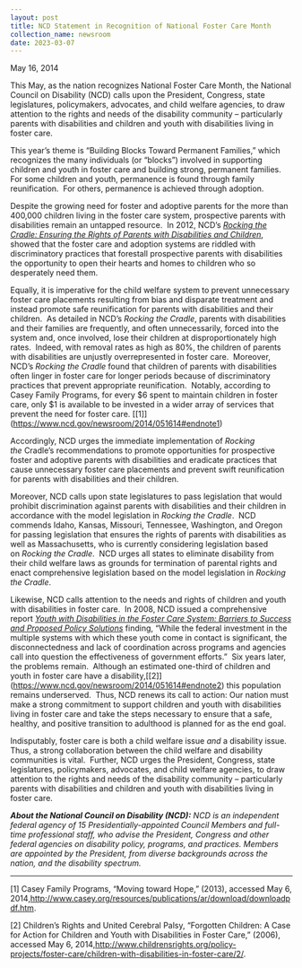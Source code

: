 ```yaml
---
layout: post
title: NCD Statement in Recognition of National Foster Care Month
collection_name: newsroom
date: 2023-03-07
---
```

May 16, 2014

This May, as the nation recognizes National Foster Care Month, the National Council on Disability (NCD) calls upon the President, Congress, state legislatures, policymakers, advocates, and child welfare agencies, to draw attention to the rights and needs of the disability community – particularly parents with disabilities and children and youth with disabilities living in foster care.

This year’s theme is “Building Blocks Toward Permanent Families,” which recognizes the many individuals (or “blocks”) involved in supporting children and youth in foster care and building strong, permanent families.  For some children and youth, permanence is found through family reunification.  For others, permanence is achieved through adoption. 

Despite the growing need for foster and adoptive parents for the more than 400,000 children living in the foster care system, prospective parents with disabilities remain an untapped resource.  In 2012, NCD’s *[Rocking the Cradle: Ensuring the Rights of Parents with Disabilities and Children](https://www.ncd.gov/publications/2012/Sep272012/)*, showed that the foster care and adoption systems are riddled with discriminatory practices that forestall prospective parents with disabilities the opportunity to open their hearts and homes to children who so desperately need them. 

Equally, it is imperative for the child welfare system to prevent unnecessary foster care placements resulting from bias and disparate treatment and instead promote safe reunification for parents with disabilities and their children.  As detailed in NCD’s *Rocking the Cradle*, parents with disabilities and their families are frequently, and often unnecessarily, forced into the system and, once involved, lose their children at disproportionately high rates.  Indeed, with removal rates as high as 80%, the children of parents with disabilities are unjustly overrepresented in foster care.  Moreover, NCD’s *Rocking the Cradle* found that children of parents with disabilities often linger in foster care for longer periods because of discriminatory practices that prevent appropriate reunification.  Notably, according to Casey Family Programs, for every $6 spent to maintain children in foster care, only $1 is available to be invested in a wider array of services that prevent the need for foster care. [\[1]](https://www.ncd.gov/newsroom/2014/051614#endnote1)

Accordingly, NCD urges the immediate implementation of *Rocking the* Cradle’s recommendations to promote opportunities for prospective foster and adoptive parents with disabilities and eradicate practices that cause unnecessary foster care placements and prevent swift reunification for parents with disabilities and their children.

Moreover, NCD calls upon state legislatures to pass legislation that would prohibit discrimination against parents with disabilities and their children in accordance with the model legislation in *Rocking the Cradle*.  NCD commends Idaho, Kansas, Missouri, Tennessee, Washington, and Oregon for passing legislation that ensures the rights of parents with disabilities as well as Massachusetts, who is currently considering legislation based on *Rocking the Cradle*.  NCD urges all states to eliminate disability from their child welfare laws as grounds for termination of parental rights and enact comprehensive legislation based on the model legislation in *Rocking the Cradle*.

Likewise, NCD calls attention to the needs and rights of children and youth with disabilities in foster care.  In 2008, NCD issued a comprehensive report *[Youth with Disabilities in the Foster Care System: Barriers to Success and Proposed Policy Solutions](https://www.ncd.gov/publications/2008/02262008)* finding, “While the federal investment in the multiple systems with which these youth come in contact is significant, the disconnectedness and lack of coordination across programs and agencies call into question the effectiveness of government efforts.”  Six years later, the problems remain.  Although an estimated one-third of children and youth in foster care have a disability,[\[2]](https://www.ncd.gov/newsroom/2014/051614#endnote2) this population remains underserved.  Thus, NCD renews its call to action: Our nation must make a strong commitment to support children and youth with disabilities living in foster care and take the steps necessary to ensure that a safe, healthy, and positive transition to adulthood is planned for as the end goal.

Indisputably, foster care is both a child welfare issue *and* a disability issue.  Thus, a strong collaboration between the child welfare and disability communities is vital.  Further, NCD urges the President, Congress, state legislatures, policymakers, advocates, and child welfare agencies, to draw attention to the rights and needs of the disability community – particularly parents with disabilities and children and youth with disabilities living in foster care.

***About the National Council on Disability (NCD):** NCD is an independent federal agency of 15 Presidentially-appointed Council Members and full-time professional staff, who advise the President, Congress and other federal agencies on disability policy, programs, and practices. Members are appointed by the President, from diverse backgrounds across the nation, and the disability spectrum.*



- - -

[](<>)\[1] Casey Family Programs, “Moving toward Hope,” (2013), accessed May 6, 2014,<http://www.casey.org/resources/publications/ar/download/downloadpdf.htm>.

[](<>)\[2] Children’s Rights and United Cerebral Palsy, “Forgotten Children: A Case for Action for Children and Youth with Disabilities in Foster Care,” (2006), accessed May 6, 2014,<http://www.childrensrights.org/policy-projects/foster-care/children-with-disabilities-in-foster-care/2/>.